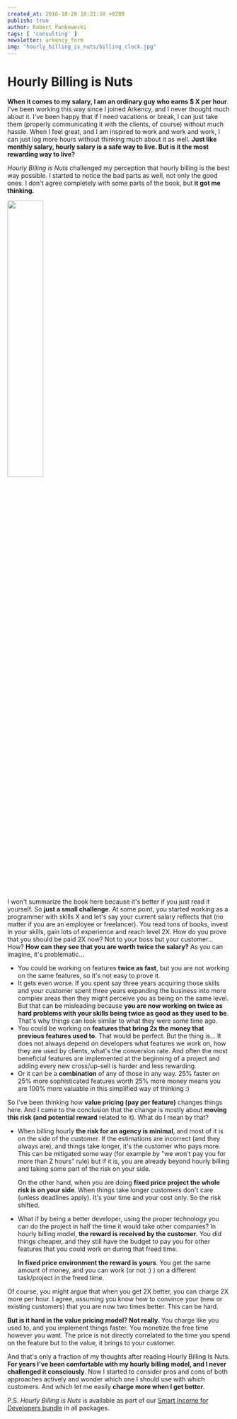 ```yaml
---
created_at: 2016-10-20 18:21:38 +0200
publish: true
author: Robert Pankowecki
tags: [ 'consulting' ]
newsletter: arkency_form
img: "hourly_billing_is_nuts/billing_clock.jpg"
---
```


# Hourly Billing is Nuts

**When it comes to my salary, I am an ordinary guy who earns $ X per hour**. I've been working this way since I joined Arkency, and I never thought much about it. I've been happy that if I need vacations or break, I can just take them (properly communicating it with the clients, of course) without much hassle. When I feel great, and I am inspired to work and work and work, I can just log more hours without thinking much about it as well. **Just like monthly salary, hourly salary is a safe way to live. But is it the most rewarding way to live?**  
  
_Hourly Billing is Nuts_ challenged my perception that hourly billing is the best way possible. I started to notice the bad parts as well, not only the good ones. I don't agree completely with some parts of the book, but **it got me thinking.**

<!-- more -->

<img src="https://gallery.mailchimp.com/1bb42b52984bfa86e2ce35215/images/a8859d34-bcba-4c51-acec-07e3adfcdc30.jpg" width="40%">

I won't summarize the book here because it's better if you just read it yourself. So **just a small challenge**. At some point, you started working as a programmer with skills X and let's say your current salary reflects that (no matter if you are an employee or freelancer). You read tons of books, invest in your skills, gain lots of experience and reach level 2X. How do you prove that you should be paid 2X now? Not to your boss but your customer... How? **How can they see that you are worth twice the salary?** As you can imagine, it's problematic...

* You could be working on features **twice as fast**, but you are not working on the same features, so it's not easy to prove it.  
* It gets even worse. If you spent say three years acquiring those skills and your customer spent three years expanding the business into more complex areas then they might perceive you as being on the same level. But that can be misleading because **you are now working on twice as hard problems with your skills being twice as good as they used to be**. That's why things can look similar to what they were some time ago.  
* You could be working on **features that bring 2x the money that previous features used to**. That would be perfect. But the thing is... It does not always depend on developers what features we work on, how they are used by clients, what's the conversion rate. And often the most beneficial features are implemented at the beginning of a project and adding every new cross/up-sell is harder and less rewarding.  
* Or it can be a **combination** of any of those in any way. 25% faster on 25% more sophisticated features worth 25% more money means you are 100% more valuable in this simplified way of thinking :)
  
So I've been thinking how **value pricing (pay per feature)** changes things here. And I came to the conclusion that the change is mostly about **moving this risk (and potential reward** related to it). What do I mean by that?

* When billing hourly **the risk for an agency is minimal**, and most of it is on the side of the customer. If the estimations are incorrect (and they always are), and things take longer, it's the customer who pays more. This can be mitigated some way (for example by "we won't pay you for more than Z hours" rule) but if it is, you are already beyond hourly billing and taking some part of the risk on your side.  
  
    On the other hand, when you are doing **fixed price project the whole risk is on your side**. When things take longer customers don't care (unless deadlines apply). It's your time and your cost only. So the risk shifted.  
 
* What if by being a better developer, using the proper technology you can do the project in half the time it would take other companies? In hourly billing model, **the reward is received by the customer**. You did things cheaper, and they still have the budget to pay you for other features that you could work on during that freed time.  
  
    **In fixed price environment the reward is yours**. You get the same amount of money, and you can work (or not :) ) on a different task/project in the freed time.
  
Of course, you might argue that when you get 2X better, you can charge 2X more per hour. I agree, assuming you know how to convince your (new or existing customers) that you are now two times better. This can be hard.  
  
**But is it hard in the value pricing model? Not really.** You charge like you used to, and you implement things faster. You monetize the free time however you want. The price is not directly correlated to the time you spend on the feature but to the value, it brings to your customer.  
  
And that's only a fraction of my thoughts after reading Hourly Billing Is Nuts. **For years I've been comfortable with my hourly billing model, and I never challenged it consciously**. Now I started to consider pros and cons of both approaches actively and wonder which one I should use with which customers. And which let me easily **charge more when I get better**.  
  
P.S. _Hourly Billing is Nuts_ is available as part of our [Smart Income for Developers bundle](http://www.smartincomefordevelopers.com/) in all packages. 
